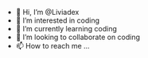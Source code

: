 - 👋 Hi, I’m @Liviadex
- 👀 I’m interested in coding
- 🌱 I’m currently learning coding
- 💞️ I’m looking to collaborate on coding
- 📫 How to reach me ...

<!---
Liviadex/Liviadex is a ✨ special ✨ repository because its `README.md` (this file) appears on your GitHub profile.
You can click the Preview link to take a look at your changes.
--->
